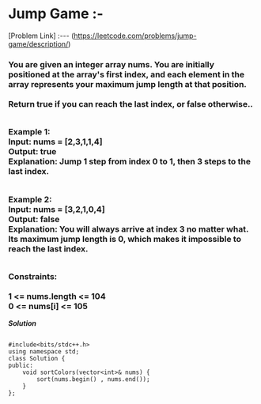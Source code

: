 # Jump Game :-

[Problem Link] :--- (https://leetcode.com/problems/jump-game/description/)

<h3>
You are given an integer array nums. You are initially positioned at the array's first index, and each element in the array represents your maximum jump length at that position.<br><br>
Return true if you can reach the last index, or false otherwise..<br><br>

Example 1:<br>
Input: nums = [2,3,1,1,4]<br>
Output: true<br>
Explanation: Jump 1 step from index 0 to 1, then 3 steps to the last index.<br><br>

Example 2:<br>
Input: nums = [3,2,1,0,4]<br>
Output: false<br>
Explanation: You will always arrive at index 3 no matter what. Its maximum jump length is 0, which makes it impossible to reach the last index.<br><br>
 
Constraints:<br><br>
1 <= nums.length <= 104<br>
0 <= nums[i] <= 105<br>
  
</h3>

***Solution***

```

#include<bits/stdc++.h>
using namespace std;
class Solution {
public:
    void sortColors(vector<int>& nums) {
        sort(nums.begin() , nums.end());
    }
};

```
